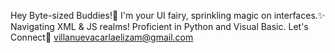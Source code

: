 Hey Byte-sized Buddies!🤖
I'm your UI fairy, sprinkling magic on interfaces.✨ 
Navigating XML & JS realms! Proficient in Python and Visual Basic. 
Let's Connect💌 villanuevacarlaelizam@gmail.com
